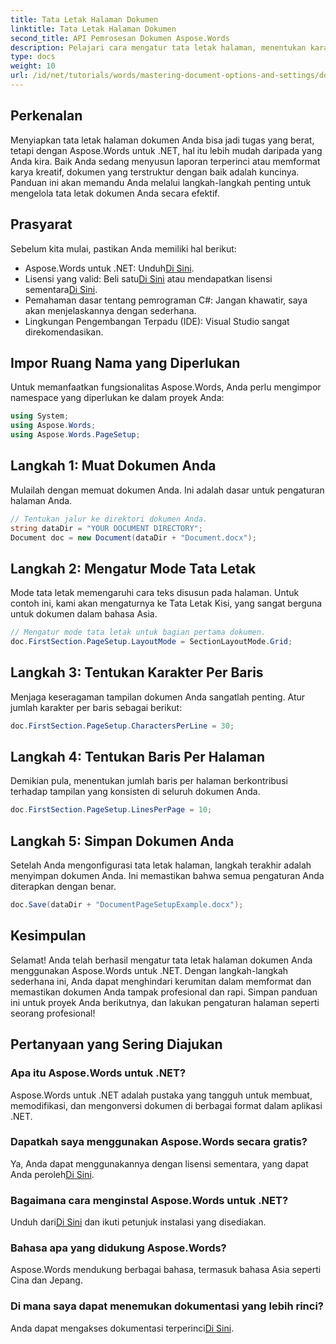 ```yaml
---
title: Tata Letak Halaman Dokumen
linktitle: Tata Letak Halaman Dokumen
second_title: API Pemrosesan Dokumen Aspose.Words
description: Pelajari cara mengatur tata letak halaman, menentukan karakter per baris, dan mengoptimalkan tampilan dokumen dengan langkah-langkah yang mudah dan praktis. Sempurna untuk pengembang di semua level.
type: docs
weight: 10
url: /id/net/tutorials/words/mastering-document-options-and-settings/document-page-layout/
---
```

## Perkenalan

Menyiapkan tata letak halaman dokumen Anda bisa jadi tugas yang berat, tetapi dengan Aspose.Words untuk .NET, hal itu lebih mudah daripada yang Anda kira. Baik Anda sedang menyusun laporan terperinci atau memformat karya kreatif, dokumen yang terstruktur dengan baik adalah kuncinya. Panduan ini akan memandu Anda melalui langkah-langkah penting untuk mengelola tata letak dokumen Anda secara efektif.

## Prasyarat

Sebelum kita mulai, pastikan Anda memiliki hal berikut:

- Aspose.Words untuk .NET: Unduh[Di Sini](https://releases.aspose.com/words/net/).
-  Lisensi yang valid: Beli satu[Di Sini](https://purchase.aspose.com/buy) atau mendapatkan lisensi sementara[Di Sini](https://purchase.aspose.com/temporary-license/).
- Pemahaman dasar tentang pemrograman C#: Jangan khawatir, saya akan menjelaskannya dengan sederhana.
- Lingkungan Pengembangan Terpadu (IDE): Visual Studio sangat direkomendasikan.

## Impor Ruang Nama yang Diperlukan

Untuk memanfaatkan fungsionalitas Aspose.Words, Anda perlu mengimpor namespace yang diperlukan ke dalam proyek Anda:

```csharp
using System;
using Aspose.Words;
using Aspose.Words.PageSetup;
```

## Langkah 1: Muat Dokumen Anda

Mulailah dengan memuat dokumen Anda. Ini adalah dasar untuk pengaturan halaman Anda.

```csharp
// Tentukan jalur ke direktori dokumen Anda.
string dataDir = "YOUR DOCUMENT DIRECTORY";
Document doc = new Document(dataDir + "Document.docx");
```

## Langkah 2: Mengatur Mode Tata Letak

Mode tata letak memengaruhi cara teks disusun pada halaman. Untuk contoh ini, kami akan mengaturnya ke Tata Letak Kisi, yang sangat berguna untuk dokumen dalam bahasa Asia.

```csharp
// Mengatur mode tata letak untuk bagian pertama dokumen.
doc.FirstSection.PageSetup.LayoutMode = SectionLayoutMode.Grid;
```

## Langkah 3: Tentukan Karakter Per Baris

Menjaga keseragaman tampilan dokumen Anda sangatlah penting. Atur jumlah karakter per baris sebagai berikut:

```csharp
doc.FirstSection.PageSetup.CharactersPerLine = 30;
```

## Langkah 4: Tentukan Baris Per Halaman

Demikian pula, menentukan jumlah baris per halaman berkontribusi terhadap tampilan yang konsisten di seluruh dokumen Anda.

```csharp
doc.FirstSection.PageSetup.LinesPerPage = 10;
```

## Langkah 5: Simpan Dokumen Anda

Setelah Anda mengonfigurasi tata letak halaman, langkah terakhir adalah menyimpan dokumen Anda. Ini memastikan bahwa semua pengaturan Anda diterapkan dengan benar.

```csharp
doc.Save(dataDir + "DocumentPageSetupExample.docx");
```

## Kesimpulan

Selamat! Anda telah berhasil mengatur tata letak halaman dokumen Anda menggunakan Aspose.Words untuk .NET. Dengan langkah-langkah sederhana ini, Anda dapat menghindari kerumitan dalam memformat dan memastikan dokumen Anda tampak profesional dan rapi. Simpan panduan ini untuk proyek Anda berikutnya, dan lakukan pengaturan halaman seperti seorang profesional!

## Pertanyaan yang Sering Diajukan

### Apa itu Aspose.Words untuk .NET?
Aspose.Words untuk .NET adalah pustaka yang tangguh untuk membuat, memodifikasi, dan mengonversi dokumen di berbagai format dalam aplikasi .NET.

### Dapatkah saya menggunakan Aspose.Words secara gratis?
 Ya, Anda dapat menggunakannya dengan lisensi sementara, yang dapat Anda peroleh[Di Sini](https://purchase.aspose.com/temporary-license/).

### Bagaimana cara menginstal Aspose.Words untuk .NET?
 Unduh dari[Di Sini](https://releases.aspose.com/words/net/) dan ikuti petunjuk instalasi yang disediakan.

### Bahasa apa yang didukung Aspose.Words?
Aspose.Words mendukung berbagai bahasa, termasuk bahasa Asia seperti Cina dan Jepang.

### Di mana saya dapat menemukan dokumentasi yang lebih rinci?
Anda dapat mengakses dokumentasi terperinci[Di Sini](https://reference.aspose.com/words/net/).